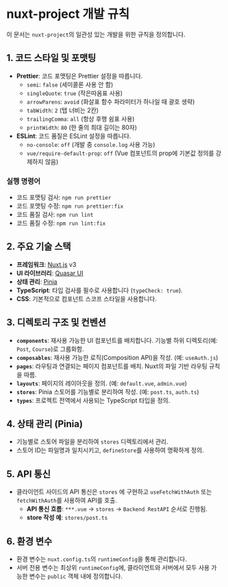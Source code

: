 # nuxt-project 개발 규칙

이 문서는 `nuxt-project`의 일관성 있는 개발을 위한 규칙을 정의합니다.

## 1. 코드 스타일 및 포맷팅

- **Prettier**: 코드 포맷팅은 Prettier 설정을 따릅니다.
  - `semi`: `false` (세미콜론 사용 안 함)
  - `singleQuote`: `true` (작은따옴표 사용)
  - `arrowParens`: `avoid` (화살표 함수 파라미터가 하나일 때 괄호 생략)
  - `tabWidth`: `2` (탭 너비는 2칸)
  - `trailingComma`: `all` (항상 후행 쉼표 사용)
  - `printWidth`: `80` (한 줄의 최대 길이는 80자)
- **ESLint**: 코드 품질은 ESLint 설정을 따릅니다.
  - `no-console`: `off` (개발 중 `console.log` 사용 가능)
  - `vue/require-default-prop`: `off` (Vue 컴포넌트의 prop에 기본값 정의를 강제하지 않음)

### 실행 명령어

- 코드 포맷팅 검사: `npm run prettier`
- 코드 포맷팅 수정: `npm run prettier:fix`
- 코드 품질 검사: `npm run lint`
- 코드 품질 수정: `npm run lint:fix`

## 2. 주요 기술 스택

- **프레임워크**: [Nuxt.js](https://nuxt.com/) v3
- **UI 라이브러리**: [Quasar UI](https://quasar.dev/)
- **상태 관리**: [Pinia](https://pinia.vuejs.org/)
- **TypeScript**: 타입 검사를 필수로 사용합니다 (`typeCheck: true`).
- **CSS**: 기본적으로 컴포넌트 스코프 스타일을 사용합니다.

## 3. 디렉토리 구조 및 컨벤션

- **`components`**: 재사용 가능한 UI 컴포넌트를 배치합니다. 기능별 하위 디렉토리(예: `Post`, `Course`)로 그룹화함.
- **`composables`**: 재사용 가능한 로직(Composition API)을 작성. (예: `useAuth.js`)
- **`pages`**: 라우팅과 연결되는 페이지 컴포넌트를 배치. Nuxt의 파일 기반 라우팅 규칙을 따름.
- **`layouts`**: 페이지의 레이아웃을 정의. (예: `default.vue`, `admin.vue`)
- **`stores`**: Pinia 스토어를 기능별로 분리하여 작성. (예: `post.ts`, `auth.ts`)
- **`types`**: 프로젝트 전역에서 사용되는 TypeScript 타입을 정의.

## 4. 상태 관리 (Pinia)

- 기능별로 스토어 파일을 분리하여 `stores` 디렉토리에서 관리.
- 스토어 ID는 파일명과 일치시키고, `defineStore`를 사용하여 명확하게 정의.

## 5. API 통신

- 클라이언트 사이드의 API 통신은 `stores` 에 구현하고 `useFetchWithAuth` 또는 `fetchWithAuth`를 사용하여 API를 호출.
  - **API 통신 흐름**: `***.vue` -> `stores` -> `Backend RestAPI` 순서로 진행됨.
  - **store 작성 예**: `stores/post.ts`

## 6. 환경 변수

- 환경 변수는 `nuxt.config.ts`의 `runtimeConfig`을 통해 관리합니다.
- 서버 전용 변수는 최상위 `runtimeConfig`에, 클라이언트와 서버에서 모두 사용 가능한 변수는 `public` 객체 내에 정의합니다.
